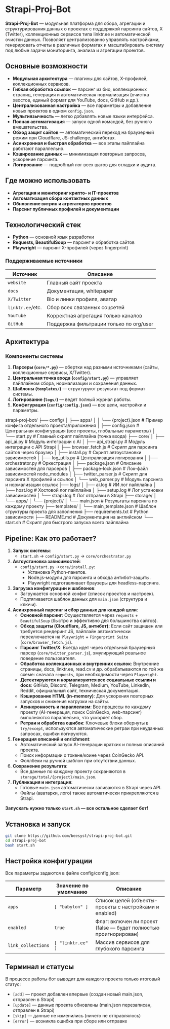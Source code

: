 # Strapi-Proj-Bot

**Strapi-Proj-Bot** — модульная платформа для сбора, агрегации и структурирования данных о проектах с поддержкой парсинга сайтов, X (Twitter), коллекционных сервисов типа linktr.ee и автоматической очистки данных. Позволяет централизованно управлять настройками, генерировать отчеты в различных форматах и масштабировать систему под любые задачи мониторинга, анализа и агрегации проектов.

## Основные возможности

* **Модульная архитектура** — плагины для сайтов, X-профилей, коллекционных сервисов.
* **Гибкая обработка ссылок** — парсинг из био, коллекционных страниц, генерация и автоматическая нормализация (очистка хвостов, единый формат для YouTube, docs, GitHub и др.).
* **Централизованная настройка** — все параметры и добавление новых проектов в одном `config.json`.
* **Мультиязычность** — легко добавлять новые языки интерфейса.
* **Полная автоматизация** — запуск одной командой, без ручного вмешательства.
* **Обход защит сайтов** — автоматический переход на браузерный режим при Cloudflare, JS-challenge, антиботах.
* **Асинхронная и быстрая обработка** — все этапы пайплайна работают параллельно.
* **Кэширование данных** — минимизация повторных запросов, ускорение парсинга.
* **Логирование** — подробный лог всех шагов для отладки и аудита.

## Где можно использовать

* **Агрегация и мониторинг крипто- и IT-проектов**
* **Автоматизация сбора контактных данных**
* **Обновление витрин и агрегаторов проектов**
* **Парсинг публичных профилей и документации**

## Технологический стек

* **Python** — основной язык разработки
* **Requests, BeautifulSoup** — парсинг и обработка сайтов
* **Playwright** — парсинг X-профилей (через fingerprint)

### Поддерживаемые источники

| Источник          | Описание                                  |
|-------------------|-------------------------------------------|
| `website`         | Главный сайт проекта                      |
| `docs`            | Документация, whitepaper                  |
| `X/Twitter`       | Bio и линки профиля, аватар               |
| `linktr.ee`/etc.  | Сбор всех связанных соцсетей              |
| `YouTube`         | Корректная агрегация только каналов       |
| `GitHub`          | Поддержка фильтрации только по org/user   |

## Архитектура

### Компоненты системы

1. **Парсеры (`core/*.py`)** — обертки над разными источниками (сайты, коллекционные сервисы, X/Twitter).
2. **Центральная точка входа (`config/start.py`)** — управляет пайплайном сбора, нормализации и сохранения данных.
3. **Шаблоны (`templates/`)** — структуруют результат под формат системы.
4. **Логирование (`logs/`)** — ведет полный журнал работы.
5. **Конфигурация (`config/config.json`)** — все цели, настройки и параметры.

strapi-proj-bot/
├── config/
│   ├── apps/
│   │   └── {project}.json         # Пример конфига отдельного проекта/приложения
│   ├── config.json                # Центральная конфигурация (все проекты, глобальные параметры)
│   └── start.py                   # Главный скрипт пайплайна (точка входа)
├── core/
│   ├── api_ai.py                  # Модуль интеграции с AI
│   ├── api_strapi.py              # Модуль интеграции с API Strapi
│   ├── browser_fetch.js           # Скрипт для парсинга сайтов через браузер
│   ├── install.py                 # Скрипт автоустановки зависимостей
│   ├── log_utils.py               # Централизация логирования
│   ├── orchestrator.py            # Оркестрация
│   ├── package.json               # Описание зависимостей для парсеров
│   ├── package-lock.json          # Лок-файл зависимостей node_modules
│   ├── twitter_parser.js          # Скрипт для парсинга X профилей и ссылок
│   └── web_parser.py              # Модуль парсинга и нормализации ссылок
├── logs/
│   ├── ai.log                     # ИИ лог пайплайна
│   ├── host.log                   # Хостовой лог пайплайна
│   ├── setup.log                  # Лог установки зависимостей
│   └── strapi.log                 # Лог отправки в Strapi
├── storage/
│   └── apps/
│       └── {project}/
│           └── main.json          # Результаты парсинга по каждому проекту
├── templates/
│   └── main_template.json         # Шаблон структуры проекта для заполнения
├── requirements.txt               # Python зависимости
├── README.md                      # Документация на английском
└── start.sh                       # Скрипт для быстрого запуска всего пайплайна

## Pipeline: Как это работает?

1. **Запуск системы**:
   * `start.sh` → `config/start.py` → `core/orchestrator.py`
2. **Автоустановка зависимостей**:
   * `config/start.py` →`core/install.py`:
      * Установка Python-пакетов.
      * Node.js-модули для парсинга и обхода антибот-защиты.
      * Playwright подготавливает браузеры для headless-парсинга.
3. **Загрузка конфигурации и шаблонов**:
   * Загружается основной конфиг (список проектов и настроек).
   * Подтягивается шаблон данных для `main.json` (структура и ключи).
4. **Асинхронный парсинг и сбор данных для каждой цели**:
   * **Основной парсинг**: Осуществляется через `requests` + `BeautifulSoup` (быстро и эффективно для большинства сайтов).
   * **Обход защиты (Cloudflare, JS, антибот):** Если сайт защищен или требуется рендеринг JS, пайплайн автоматически переключается на `Playwright` + `Fingerprint Suite` (`core/browser_fetch.js`).
   * **Парсинг Twitter/X**: Всегда идет через отдельный браузерный парсер (`core/twitter_parser.js`), эмулирующий реальное поведение пользователя.
   * **Обработка коллекционных и внутренних ссылок**: Внутренние страницы, docs, linktr.ee, read.cv и др. обрабатываются по той же схеме: сначала `requests`, при необходимости через `Playwright`.
   * **Детектируются и нормализуются все социальные ссылки и docs**: GitHub, Discord, Telegram, Medium, YouTube, LinkedIn, Reddit, официальный сайт, техническая документация.
   * **Кэширование HTML (in-memory)**: Для ускорения повторных запусков и снижения нагрузки на сайты.
   * **Асинхронность и параллелизм**: Все процессы по каждому проекту (AI-генерация, поиск CoinGecko, web-парсинг) выполняются параллельно, что ускоряет сбор.
   * **Ретраи и обработка ошибок**: Ключевые блоки обернуты в `try/except`, используются автоматические ретраи при неудачных запросах, ошибки логируются.
5. **Генерация описаний и enrichment**:
   * Автоматический запуск AI-генерации кратких и полных описаний проекта.
   * Поиск информации о токене/коине через CoinGecko API.
   * Фоллбеки на ручной шаблон при отсутствии данных.
6. **Сохранение результата**:
   * Все данные по каждому проекту сохраняются в `storage/total/{project}/main.json`.
6. **Публикация и интеграция**:
   * Готовые `main.json` автоматически заливаются в Strapi через API.
   * Файлы (аватарки, лого) также автоматически прикрепляются в Strapi.

**Запускать нужно только `start.sh` — все остальное сделает бот!**

## Установка и запуск

```bash
git clone https://github.com/beesyst/strapi-proj-bot.git
cd strapi-proj-bot
bash start.sh
```

## Настройка конфигурации
Все параметры задаются в файле config/config.json:

| Параметр   | Значение по умолчанию | Описание                                                     |
|------------|-----------------------|--------------------------------------------------------------|
| `apps`     | `[ "babylon" ]`       | Список целей (объекты-проекты с настройками и enabled)       |
| `enabled`  | `true`                | Флаг: включен ли проект (false — будет полностью проигнорирован) |
| `link_collections` | `[ "linktr.ee" ]` | Массив сервисов для глубокого парсинга                 |

## Терминал и статусы

В процессе работы бот выводит для каждого проекта только итоговый статус:

* `[add]` — проект добавлен впервые (создан новый main.json, отправлен в Strapi)
* `[update]` — данные проекта обновлены (main.json перезаписан, отправлен в Strapi)
* `[skip]` — данные не изменились (ничего не отправлялось)
* `[error]` — возникла ошибка при сборе или отправке

